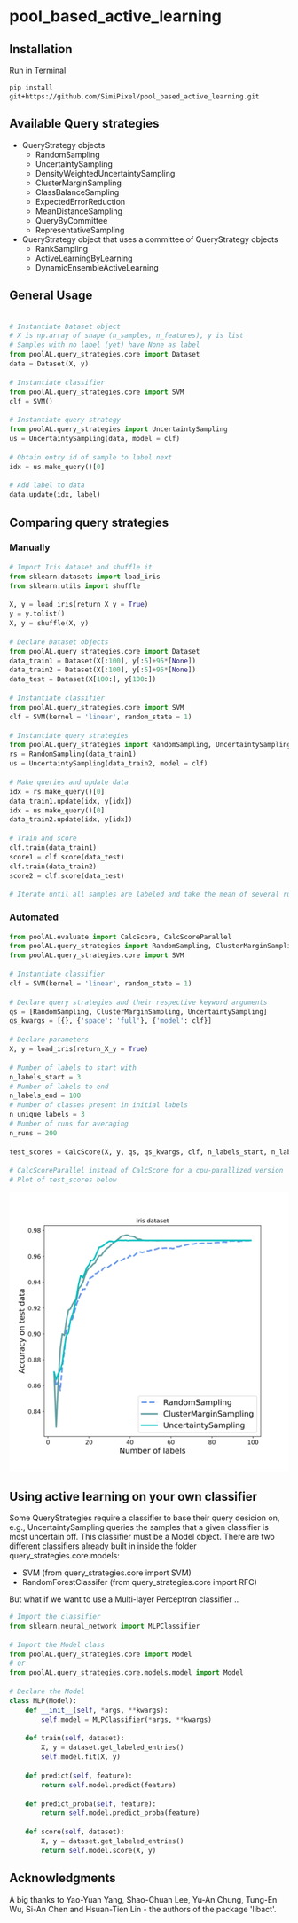 # pool_based_active_learning

## Installation
Run in Terminal
```
pip install git+https://github.com/SimiPixel/pool_based_active_learning.git
```

## Available Query strategies
- QueryStrategy objects
  - RandomSampling
  - UncertaintySampling
  - DensityWeightedUncertaintySampling
  - ClusterMarginSampling
  - ClassBalanceSampling
  - ExpectedErrorReduction
  - MeanDistanceSampling
  - QueryByCommittee
  - RepresentativeSampling
- QueryStrategy object that uses a committee of QueryStrategy objects
  - RankSampling
  - ActiveLearningByLearning
  - DynamicEnsembleActiveLearning

## General Usage
```python

# Instantiate Dataset object
# X is np.array of shape (n_samples, n_features), y is list
# Samples with no label (yet) have None as label
from poolAL.query_strategies.core import Dataset
data = Dataset(X, y)

# Instantiate classifier
from poolAL.query_strategies.core import SVM
clf = SVM()

# Instantiate query strategy
from poolAL.query_strategies import UncertaintySampling
us = UncertaintySampling(data, model = clf)

# Obtain entry id of sample to label next
idx = us.make_query()[0]

# Add label to data
data.update(idx, label)

```

## Comparing query strategies
### Manually
```python
# Import Iris dataset and shuffle it
from sklearn.datasets import load_iris
from sklearn.utils import shuffle

X, y = load_iris(return_X_y = True)
y = y.tolist()
X, y = shuffle(X, y)

# Declare Dataset objects
from poolAL.query_strategies.core import Dataset
data_train1 = Dataset(X[:100], y[:5]+95*[None])
data_train2 = Dataset(X[:100], y[:5]+95*[None])
data_test = Dataset(X[100:], y[100:])

# Instantiate classifier
from poolAL.query_strategies.core import SVM
clf = SVM(kernel = 'linear', random_state = 1)

# Instantiate query strategies
from poolAL.query_strategies import RandomSampling, UncertaintySampling
rs = RandomSampling(data_train1)
us = UncertaintySampling(data_train2, model = clf)

# Make queries and update data
idx = rs.make_query()[0]
data_train1.update(idx, y[idx])
idx = us.make_query()[0]
data_train2.update(idx, y[idx])

# Train and score
clf.train(data_train1)
score1 = clf.score(data_test)
clf.train(data_train2)
score2 = clf.score(data_test)

# Iterate until all samples are labeled and take the mean of several runs

```
### Automated
```python
from poolAL.evaluate import CalcScore, CalcScoreParallel
from poolAL.query_strategies import RandomSampling, ClusterMarginSampling, UncertaintySampling
from poolAL.query_strategies.core import SVM

# Instantiate classifier
clf = SVM(kernel = 'linear', random_state = 1)

# Declare query strategies and their respective keyword arguments
qs = [RandomSampling, ClusterMarginSampling, UncertaintySampling]
qs_kwargs = [{}, {'space': 'full'}, {'model': clf}]

# Declare parameters
X, y = load_iris(return_X_y = True)

# Number of labels to start with
n_labels_start = 3
# Number of labels to end
n_labels_end = 100
# Number of classes present in initial labels
n_unique_labels = 3
# Number of runs for averaging
n_runs = 200

test_scores = CalcScore(X, y, qs, qs_kwargs, clf, n_labels_start, n_labels_end, n_runs, n_unique_labels)

# CalcScoreParallel instead of CalcScore for a cpu-parallized version
# Plot of test_scores below

```

<p align="center">
<img src="https://github.com/SimiPixel/pool_based_active_learning/blob/master/readme_plot.svg" width="650">
</p>

## Using active learning on your own classifier
Some QueryStrategies require a classifier to base their query desicion on, e.g., UncertaintySampling queries the samples that a given classifier is most uncertain off. This classifier must be a Model object.
There are two different classifiers already built in inside the folder query_strategies.core.models:
- SVM (from query_strategies.core import SVM)
- RandomForestClassifer (from query_strategies.core import RFC)

But what if we want to use a Multi-layer Perceptron classifier ..
```python
# Import the classifier
from sklearn.neural_network import MLPClassifier

# Import the Model class
from poolAL.query_strategies.core import Model
# or
from poolAL.query_strategies.core.models.model import Model

# Declare the Model
class MLP(Model):
    def __init__(self, *args, **kwargs):
        self.model = MLPClassifier(*args, **kwargs)

    def train(self, dataset):
        X, y = dataset.get_labeled_entries()
        self.model.fit(X, y)

    def predict(self, feature):
        return self.model.predict(feature)

    def predict_proba(self, feature):
        return self.model.predict_proba(feature)

    def score(self, dataset):
        X, y = dataset.get_labeled_entries()
        return self.model.score(X, y)

```

## Acknowledgments
A big thanks to Yao-Yuan Yang, Shao-Chuan Lee, Yu-An Chung, Tung-En Wu, Si-An Chen and Hsuan-Tien Lin - the authors of the package 'libact'.
